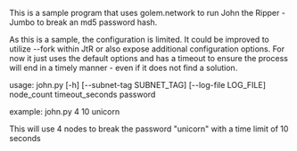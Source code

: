 This is a sample program that uses golem.network to run John the Ripper -Jumbo to break an md5 password hash.

As this is a sample, the configuration is limited. It could be improved to utilize --fork within JtR or also expose additional configuration options. For now it just uses the default options and has a timeout to ensure the process will end in a timely manner - even if it does not find a solution.

usage: john.py [-h] [--subnet-tag SUBNET_TAG] [--log-file LOG_FILE] node_count timeout_seconds password

example:
john.py 4 10 unicorn

This will use 4 nodes to break the password "unicorn" with a time limit of 10 seconds
